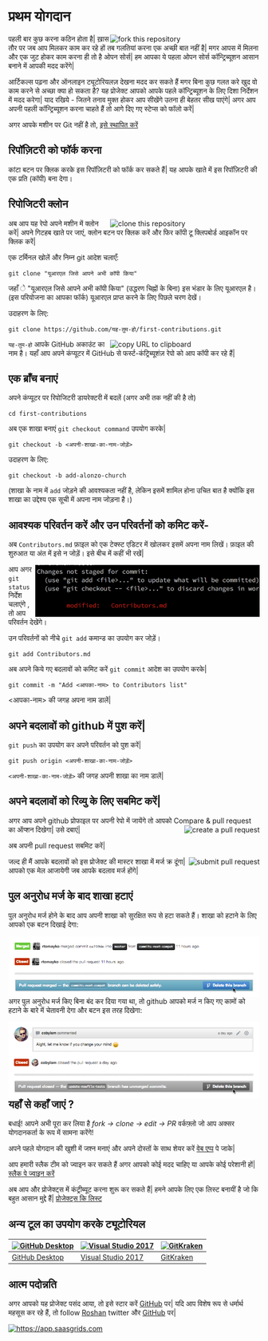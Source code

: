 # प्रथम योगदान

<img align="right" width="300" src="../assets/fork.png" alt="fork this repository" />

पहली बार कुछ करना कठिन होता है| ख़ास तौर पर जब आप मिलकर काम कर रहे हों तब गलतियां करना एक अच्छी बात नहीं है| मगर आपस में मिलना और एक जुट होकर काम करना ही तो है ओपन सोर्स| हम आपका ये पहला ओपन सोर्स कॉन्ट्रिब्यूशन आसान बनाने में आपकी मदद करेंगे|

आर्टिकल्स पढ़ना और ऑनलाइन ट्यूटोरियलज़ देखना मदद कर सकते हैं मगर बिना कुछ गलत करे खुद वो काम करने से अच्छा क्या हो सकता है? यह प्रोजेक्ट आपको आपके पहले कॉन्ट्रिब्यूशन के लिए दिशा निर्देशन में मदद करेगा| याद रखिये - जितने तनाव मुक्त होकर आप सीखेंगे उतना ही बेहतर सीख पाएंगे| अगर आप अपनी पहली कॉन्ट्रिब्यूशन करना चाहते हैं तो आगे दिए गए स्टेप्स को फॉलो करें|

अगर आपके मशीन पर Git नहीं है तो, [इसे स्थापित करें](https://help.github.com/articles/set-up-git/)

## रिपॉज़िटरी को फॉर्क करना

कांटा बटन पर क्लिक करके इस रिपॉज़िटरी को फॉर्क कर सकते हैं| यह आपके खाते में इस रिपॉज़िटरी की एक प्रति (कॉपी) बना देगा।

## रिपोजिटरी क्लोन

<img align="right" width="300" src="../assets/clone.png" alt="clone this repository" />

अब आप यह रेपो अपने मशीन में क्लोन करें| अपने गिटहब खाते पर जाएं, क्लोन बटन पर क्लिक करें और फिर कॉपी टू क्लिपबोर्ड आइकॉन पर क्लिक करें|

एक टर्मिनल खोलें और निम्न git आदेश चलाएँ:

```
git clone "यूआरएल जिसे आपने अभी कॉपी किया"
```

जहाँ े "यूआरएल जिसे आपने अभी कॉपी किया" (उद्धरण चिह्नों के बिना) इस भंडार के लिए यूआरएल है।(इस परियोजना का आपका फॉर्क) यूआरएल प्राप्त करने के लिए पिछले चरण देखें।

उदाहरण के लिए:

```
git clone https://github.com/यह-तुम-हो/first-contributions.git
```

<img align="right" width="300" src="../assets/copy-to-clipboard.png" alt="copy URL to clipboard" />

`यह-तुम-हो` आपके GitHub अकाउंट का नाम है। यहाँ आप अपने कंप्यूटर में GitHub से फर्स्ट-कंट्रिब्यूशंज़ रेपो को आप कॉपी कर रहे हैं|

## एक ब्राँच बनाएं

अपने कंप्यूटर पर रिपोजिटरी डायरेक्टरी में बदलें (अगर अभी तक नहीं की है तो)

```
cd first-contributions
```

अब एक शाखा बनाएं `git checkout command` उपयोग करके|

```
git checkout -b <अपनी-शाखा-का-नाम-जोड़ें>
```

उदाहरण के लिए:

```
git checkout -b add-alonzo-church
```

(शाखा के नाम में `add` जोड़ने की आवश्यकता नहीं है, लेकिन इसमें शामिल होना उचित बात है क्योंकि इस शाखा का उद्देश्य एक सूची में अपना नाम जोड़ना है।)

## आवश्यक परिवर्तन करें और उन परिवर्तनों को कमिट करें-

अब `Contributors.md` फ़ाइल को एक टेक्स्ट एडिटर में खोलकर इसमें अपना नाम लिखें। फ़ाइल की शुरुआत या अंत में इसे न जोड़ें। इसे बीच में कहीं भी रखें| 

<img align="right" width="450" src="../assets/git-status.png" alt="git status" />


आप अगर `git status` निर्देश चलाएंगे , तो आप परिवर्तन देखेंगे।

उन परिवर्तनों को नीचे `git add` कमान्ड का उपयोग कर जोड़ें।

```
git add Contributors.md
```

अब अपने किये गए बदलावों को कमिट करें `git commit` आदेश का उपयोग करके|

```
git commit -m "Add <आपका-नाम> to Contributors list"
```

<आपका-नाम> की जगह अपना नाम डालें|

## अपने बदलावों को github में पुश करें|

`git push` का उपयोग कर अपने परिवर्तन को पुश करें|

```
git push origin <अपनी-शाखा-का-नाम-जोड़ें>
```

`<अपनी-शाखा-का-नाम-जोड़ें>` की जगह अपनी शाखा का नाम डालें|

## अपने बदलावों को रिव्यु के लिए सबमिट करें|

अगर आप अपने github प्रोफाइल पर अपनी रेपो में जायेंगे तो आपको Compare & pull request का ऑप्शन दिखेगा| उसे दबाएं|
<img style="float: right;" src="../assets/compare-and-pull.png" alt="create a pull request" />

अब अपनी pull request सबमिट करें|

<img style="float: right;" src="../assets/submit-pull.png" alt="submit pull request" />
जल्द ही मैं आपके बदलावों को इस प्रोजेक्ट की मास्टर शाखा में मर्ज क्र दूंगा| आपको एक मेल आजायेगी जब आपके बदलाव मर्ज होंगे|

## पुल अनुरोध मर्ज के बाद शाखा हटाएं

पुल अनुरोध मर्ज होने के बाद आप अपनी शाखा को सुरक्षित रूप से हटा सकते हैं। शाखा को हटाने के लिए आपको एक बटन दिखाई देगा:

<img style="float: right;" src="../assets/delete-branch-after-pr.png" alt="delete branch after PR is merged" />

अगर पुल अनुरोध मर्ज किए बिना बंद कर दिया गया था, तो github आपको मर्ज न किए गए कामों को हटाने के बारे में चेतावनी देगा और बटन इस तरह दिखेगा:

<img style="float: right;" src="../assets/delete-branch-warning.png" alt="delete branch after PR is not merged" />

## यहाँ से कहाँ जाएं ?

बधाई! आपने अभी पूरा कर लिया है _fork -> clone -> edit -> PR_ वर्कफ़्लो जो आप अक्सर योगदानकर्ता के रूप में सामना करेंगे!

अपने पहले योगदान की खुशी में जश्न मनाएं और अपने दोस्तों के साथ शेयर करें [वेब एप्प](https://roshanjossey.github.io/first-contributions/#social-share) पे जाके| 

आप हमारी स्लैक टीम को ज्वाइन कर सकते हैं अगर आपको कोई मदद चाहिए या आपके कोई परेशानी हों| [स्लैक पे ज्वाइन करें](https://firstcontributions.herokuapp.com)

अब आप और प्रोजेक्ट्स में कंट्रीब्यूट करना शुरू कर सकते हैं| हमने आपके लिए एक लिस्ट बनायीं है जो कि बहुत आसान मुद्दे हैं| [प्रोजेक्ट्स कि लिस्ट](https://roshanjossey.github.io/first-contributions/#project-list)

## अन्य टूल का उपयोग करके ट्यूटोरियल

|<a href="../github-desktop-tutorial.md"><img alt="GitHub Desktop" src="https://desktop.github.com/images/desktop-icon.svg" width="100"></a>|<a href="../github-windows-vs2017-tutorial.md"><img alt="Visual Studio 2017" src="https://www.visualstudio.com/wp-content/uploads/2017/11/microsoft-visual-studio.svg" width="100"></a>|<a href="../gitkraken-tutorial.md"><img alt="GitKraken" src="../assets/gk-icon.png" width="100"></a>|
|---|---|---|
|[GitHub Desktop](../github-desktop-tutorial.md)|[Visual Studio 2017](../github-windows-vs2017-tutorial.md)|[GitKraken](../gitkraken-tutorial.md)|

## आत्म पदोन्नति

अगर आपको यह प्रोजेक्ट पसंद आया, तो इसे स्टार करें [GitHub](https://github.com/Roshanjossey/first-contributions) पर| 
यदि आप विशेष रूप से धर्मार्थ महसूस कर रहे हैं, तो follow [Roshan](https://roshanjossey.github.io/) twitter और
[GitHub](https://github.com/roshanjossey) पर|

<a href="http://saasgrids.com"> <img alt="https://app.saasgrids.com" src="../assets/saasgrids-banner.png" width="500"></a>